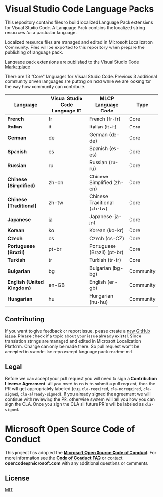 # Visual Studio Code Language Packs

This repository contains files to build localized Language Pack extensions for Visual Studio Code. A Language Pack contains the localized string resources for a particular language. 

Localized resource files are managed and edited in Microsoft Localization Community. Files will be exported to this repository when prepare the publishing of language pack.

Language pack extensions are published to the [Visual Studio Code Marketplace](https://marketplace.visualstudio.com/search?target=VSCode&category=Language%20Packs&sortBy=Installs)

There are 13 "Core" languages for Visual Studio Code.
Previous 3 additional community driven languages are putting on hold while we are looking for the way how community can contribute.

|Language|Visual Studio Code Language ID|MLCP Language Code|Type|
|--------|--------|--------|--------|
|**French**|fr|French (fr-fr)|Core
|**Italian**|it|Italian (it-it)|Core
|**German**|de|German (de-de)|Core
|**Spanish**|es|Spanish (es-es)|Core
|**Russian**|ru|Russian (ru-ru)|Core
|**Chinese (Simplified)**|zh-cn|Chinese Simplified (zh-cn) |Core
|**Chinese (Traditional)**|zh-tw|Chinese Traditional (zh-tw) |Core
|**Japanese**|ja|Japanese (ja-jp)|Core
|**Korean**|ko|Korean (ko-kr)|Core
|**Czech**|cs|Czech (cs-CZ) |Core
|**Portuguese (Brazil)**|pt-br|Portuguese (Brazil) (pt-br) |Core
|**Turkish**|tr|Turkish (tr-tr)|Core
|**Bulgarian**|bg|Bulgarian (bg-bg)|Community
|**English (United Kingdom)**|en-GB|English (en-gb)|Community
|**Hungarian**|hu|Hungarian (hu-hu)|Community




## Contributing

If you want to give feedback or report issue, please create a [new GitHub issue](https://github.com/microsoft/vscode-loc/issues/new). Please check if a topic about your issue already exists!.
Since translation strings are managed and edited in Microsoft Localization Platform. Change can only be made there. So pull request won't be accepted in vscode-loc repo except language pack readme.md.

## Legal
Before we can accept your pull request you will need to sign a **Contribution License Agreement**. All you need to do is to submit a pull request, then the PR will get appropriately labelled (e.g. `cla-required`, `cla-norequired`, `cla-signed`, `cla-already-signed`). If you already signed the agreement we will continue with reviewing the PR, otherwise system will tell you how you can sign the CLA. Once you sign the CLA all future PR's will be labeled as `cla-signed`.

# Microsoft Open Source Code of Conduct

This project has adopted the [**Microsoft Open Source Code of Conduct**](https://opensource.microsoft.com/codeofconduct/).
For more information see the [**Code of Conduct FAQ**](https://opensource.microsoft.com/codeofconduct/faq/) or
contact [**opencode@microsoft.com**](mailto:opencode@microsoft.com) with any additional questions or comments.

## License 
[MIT](LICENSE.md)

